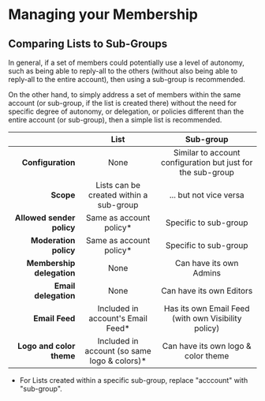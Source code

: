 # Managing your Membership

<span id="gv-2members-31membersListsVsGroups"></span>
## Comparing Lists to Sub-Groups

In general, if a set of members could potentially use a level of
autonomy, such as being able to reply-all to the others (without also
being able to reply-all to the entire account), then using a sub-group
is recommended.


On the other hand, to simply address a set of members within the same
account (or sub-group, if the list is created there) without the need
for specific degree of autonomy, or delegation, or policies different
than the entire account (or sub-group), then a simple list is
recommended.


|                       |                     List                     |                      Sub-group                      |
|---------------------:|:--------------------------------------------:|:---------------------------------------------------:|
| **Configuration**         | None                                         | Similar to account configuration but just for the sub-group |
| **Scope**                 | Lists can be created within a sub-group      | ... but not vice versa                              |
| **Allowed sender policy** | Same as account policy*                      | Specific to sub-group                               |
| **Moderation policy**     | Same as account policy*                      | Specific to sub-group                               |
| **Membership delegation** | None                                         | Can have its own Admins                             |
| **Email delegation**      | None                                         | Can have its own Editors                            |
| **Email Feed**            | Included in account's Email Feed*            | Has its own Email Feed (with own Visibility policy) |
| **Logo and color theme**  | Included in account (so same logo & colors)* | Can have its own logo & color theme                 |



* For Lists created within a specific sub-group, replace "acccount"
  with "sub-group".

